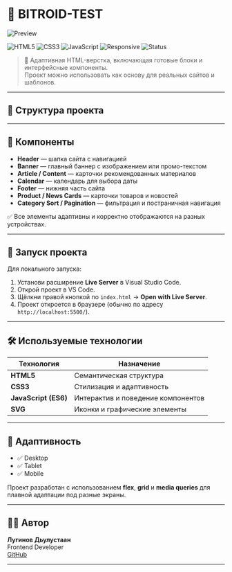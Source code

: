 # 🧱 BITROID-TEST

![Preview](./assets/images/basic_image_solid.png)

![HTML5](https://img.shields.io/badge/HTML5-orange?logo=html5&logoColor=white)
![CSS3](https://img.shields.io/badge/CSS3-blue?logo=css3&logoColor=white)
![JavaScript](https://img.shields.io/badge/JavaScript-yellow?logo=javascript&logoColor=black)
![Responsive](https://img.shields.io/badge/Responsive-Yes-success)
![Status](https://img.shields.io/badge/Status-Ready_to_use-brightgreen)

> 🧩 Адаптивная HTML-верстка, включающая готовые блоки и интерфейсные компоненты.  
> Проект можно использовать как основу для реальных сайтов и шаблонов.

---

## 📁 Структура проекта

---

## 🧩 Компоненты

- **Header** — шапка сайта с навигацией  
- **Banner** — главный баннер с изображением или промо-текстом  
- **Article / Content** — карточки рекомендованных материалов  
- **Calendar** — календарь для выбора даты  
- **Footer** — нижняя часть сайта  
- **Product / News Cards** — карточки товаров и новостей  
- **Category Sort / Pagination** — фильтрация и постраничная навигация  

✅ Все элементы адаптивны и корректно отображаются на разных устройствах.

---

## 🚀 Запуск проекта

Для локального запуска:

1. Установи расширение **Live Server** в Visual Studio Code.  
2. Открой проект в VS Code.  
3. Щёлкни правой кнопкой по `index.html` → **Open with Live Server**.  
4. Проект откроется в браузере (обычно по адресу `http://localhost:5500/`).

---

## 🛠️ Используемые технологии

| Технология | Назначение |
|-------------|------------|
| **HTML5** | Семантическая структура |
| **CSS3** | Стилизация и адаптивность |
| **JavaScript (ES6)** | Интерактив и поведение компонентов |
| **SVG** | Иконки и графические элементы |

---

## 📱 Адаптивность

- ✅ Desktop  
- ✅ Tablet  
- ✅ Mobile  

Проект разработан с использованием **flex**, **grid** и **media queries** для плавной адаптации под разные экраны.

---

## 👨‍💻 Автор

**Лугинов Дьулустаан**  
Frontend Developer  
[GitHub](https://github.com/Julustaan)

---

